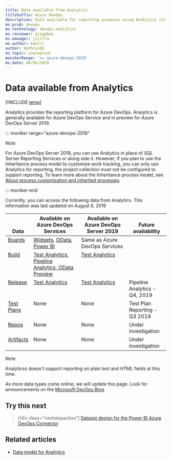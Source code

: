 ```yaml
---
title: Data available from Analytics
titleSuffix: Azure DevOps
description: Data available for reporting purposes using Analytics for Azure DevOps 
ms.prod: devops
ms.technology: devops-analytics
ms.reviewer: greggboe   
ms.manager: jillfra
ms.author: kaelli
author: KathrynEE
ms.topic: conceptual
monikerRange: '>= azure-devops-2019'
ms.date: 04/05/2019
---
```


# Data available from Analytics

[!INCLUDE [temp](../_shared/version-azure-devops.md)]

Analytics provides the reporting platform for Azure DevOps. Analytics is generally available for Azure DevOps Service and in preview for Azure DevOps Server 2019. 


::: moniker range="azure-devops-2019"

> [!NOTE]   
> For Azure DevOps Server 2019, you can use Analytics in place of SQL Server Reporting Services or along side it. However, if you plan to use the Inheritance process model to customize work tracking, you can only use Analytics for reporting, the project collection must not be configured to support reporting. To learn more about the Inheritance process model, see [About process customization and inherited processes](/azure/devops/organizations/settings/work/inheritance-process-model). 

::: moniker-end

Currently, you can access the following data from Analytics. This information was last updated on August 6, 2019 

<table>
<tr valign="bottom">
<th width="15%">Data</th>
<th width="30%">Available on Azure DevOps Services</th>
<th width="30%">Available on Azure DevOps Server 2019</th>
<th width="25%">Future availability</th>
</tr>
<tbody valign="top">
<tr>
<td><a href="https://azure.microsoft.com/services/devops/boards/" data-raw-source="[Boards](https://azure.microsoft.com/services/devops/boards/)">Boards</a></td>
<td><a href="../dashboards/analytics-widgets.md" data-raw-source="[Widgets](../dashboards/analytics-widgets.md)">Widgets</a>, <a href="../extend-analytics/index.md" data-raw-source="[OData](../extend-analytics/index.md)">OData</a>, <a href="overview.md" data-raw-source="[Power BI](overview.md)">Power BI</a></td>
<td>Same as Azure DevOps Services</td>
<td></td>
</tr>
<tr>
<td><a href="https://azure.microsoft.com/services/devops/pipelines/" data-raw-source="[Pipelines](https://azure.microsoft.com/services/devops/pipelines/)">Build</a></td>
<td><a href="https://docs.microsoft.com/azure/devops/pipelines/test/test-analytics?view=azure-devops" data-raw-source="[Test Analytics](https://docs.microsoft.com/azure/devops/pipelines/test/test-analytics?view=azure-devops)">Test Analytics, <a href="https://docs.microsoft.com/azure/devops/pipelines/reports/pipelinereport?view=azure-devops"data-raw-source="[Pipeline Analytics](https://docs.microsoft.com/azure/devops/pipelines/reports/pipelinereport?view=azure-devops)">Pipeline Analytics, <a href="https://docs.microsoft.com/azure/devops/report/extend-analytics/index"data-raw-source="[OData Preview](/azure/devops/report/extend-analytics/index.md)">OData Preview</a></a></td>
<td><a href="https://docs.microsoft.com/azure/devops/pipelines/test/test-analytics?view=azure-devops" data-raw-source="[Test Analytics](https://docs.microsoft.com/azure/devops/pipelines/test/test-analytics?view=azure-devops)">Test Analytics</td>
<td></td>
</tr>
<tr>
<td><a href="https://azure.microsoft.com/services/devops/pipelines/" data-raw-source="[Pipelines](https://azure.microsoft.com/services/devops/pipelines/)">Release</a></td>
<td><a href="https://docs.microsoft.com/azure/devops/pipelines/test/test-analytics?view=azure-devops" data-raw-source="[Test Analytics](https://docs.microsoft.com/azure/devops/pipelines/test/test-analytics?view=azure-devops)">Test Analytics</td>
<td><a href="https://docs.microsoft.com/azure/devops/pipelines/test/test-analytics?view=azure-devops" data-raw-source="[Test Analytics](https://docs.microsoft.com/azure/devops/pipelines/test/test-analytics?view=azure-devops)">Test Analytics</td>
<td>Pipeline Analytics - Q4, 2019</td>
</tr>
<tr>
<td><a href="https://azure.microsoft.com/services/devops/test-plans/" data-raw-source="[Test Plans](https://azure.microsoft.com/services/devops/test-plans/)">Test Plans</a></td>
<td>None</td>
<td>None</td>
<td>Test Plan Reporting - Q3 2019</td>
</tr>
<tr>
<td><a href="https://azure.microsoft.com/services/devops/repos/" data-raw-source="[Repos](https://azure.microsoft.com/services/devops/repos/)">Repos</a></td>
<td>None</td>
<td>None</td>
<td>Under investigation</td>
</tr>
<tr>
<td><a href="https://azure.microsoft.com/services/devops/artifacts/" data-raw-source="[Artifacts](https://azure.microsoft.com/services/devops/artifacts/)">Artifacts</a></td>
<td>None</td>
<td>None</td>
<td>Under investigation</td>
</tr>
</tbody>
</table>

> [!NOTE]   
> Analyticss doesn't support reporting on plain text and HTML fields at this time. 

As more data types come online, we will update this page. Look for announcements on the [Microsoft DevOps Blog](https://blogs.msdn.microsoft.com/devops/tag/reporting/).


## Try this next
> [!div class="nextstepaction"]
> [Dataset design for the Power BI Azure DevOps Connector](data-connector-dataset.md)

## Related articles
- [Data model for Analytics](../extend-analytics/data-model-analytics-service.md)